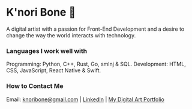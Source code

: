 # K'nori Bone 🦴

A digital artist with a passion for Front-End Development and a desire to change the way the world interacts with technology. 

### Languages I work well with

Programming: Python, C++, Rust, Go, smlnj & SQL.
Development: HTML, CSS, JavaScript, React Native & Swift.

### How to Contact Me

Email: knoribone@gmail.com | [LinkedIn] | [My Digital Art Portfolio]



  [LinkedIn]: <https://www.linkedin.com/in/knoribone/>
  [My Digital Art Portfolio]: <https://bonethugtheplug.com/>





<!--
**BoneCode/BoneCode** is a ✨ _special_ ✨ repository because its `README.md` (this file) appears on your GitHub profile.

Here are some ideas to get you started:

- 🔭 I’m currently working on ...
- 🌱 I’m currently learning ...
- 👯 I’m looking to collaborate on ...
- 🤔 I’m looking for help with ...
- 💬 Ask me about ...
- 📫 How to reach me: ...
- 😄 Pronouns: He/Him
- ⚡ Fun fact: I played College Football for 4 years. 
-->
